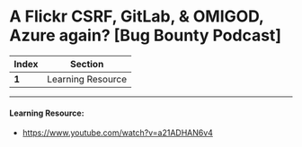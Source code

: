 # A Flickr CSRF, GitLab, & OMIGOD, Azure again? [Bug Bounty Podcast]

Index | Section
--- | ---
**1** | Learning Resource

___


#### Learning Resource: 

* https://www.youtube.com/watch?v=a21ADHAN6v4
